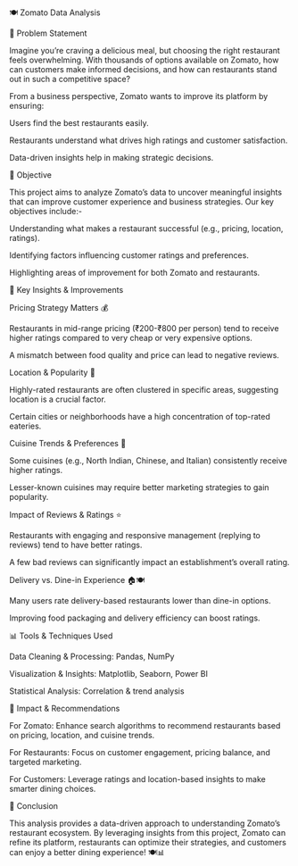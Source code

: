 🍽️ Zomato Data Analysis

📌 Problem Statement

Imagine you’re craving a delicious meal, but choosing the right restaurant feels overwhelming. With thousands of options available on Zomato, how can customers make informed decisions, and how can restaurants stand out in such a competitive space?

From a business perspective, Zomato wants to improve its platform by ensuring:

Users find the best restaurants easily.

Restaurants understand what drives high ratings and customer satisfaction.

Data-driven insights help in making strategic decisions.

🎯 Objective

This project aims to analyze Zomato’s data to uncover meaningful insights that can improve customer experience and business strategies. Our key objectives include:-

Understanding what makes a restaurant successful (e.g., pricing, location, ratings).

Identifying factors influencing customer ratings and preferences.

Highlighting areas of improvement for both Zomato and restaurants.

🔑 Key Insights & Improvements

Pricing Strategy Matters 💰

Restaurants in mid-range pricing (₹200-₹800 per person) tend to receive higher ratings compared to very cheap or very expensive options.

A mismatch between food quality and price can lead to negative reviews.

Location & Popularity 📍

Highly-rated restaurants are often clustered in specific areas, suggesting location is a crucial factor.

Certain cities or neighborhoods have a high concentration of top-rated eateries.

Cuisine Trends & Preferences 🍜

Some cuisines (e.g., North Indian, Chinese, and Italian) consistently receive higher ratings.

Lesser-known cuisines may require better marketing strategies to gain popularity.

Impact of Reviews & Ratings ⭐

Restaurants with engaging and responsive management (replying to reviews) tend to have better ratings.

A few bad reviews can significantly impact an establishment’s overall rating.

Delivery vs. Dine-in Experience 🏠🍽️

Many users rate delivery-based restaurants lower than dine-in options.

Improving food packaging and delivery efficiency can boost ratings.

📊 Tools & Techniques Used

Data Cleaning & Processing: Pandas, NumPy

Visualization & Insights: Matplotlib, Seaborn, Power BI

Statistical Analysis: Correlation & trend analysis

🚀 Impact & Recommendations

For Zomato: Enhance search algorithms to recommend restaurants based on pricing, location, and cuisine trends.

For Restaurants: Focus on customer engagement, pricing balance, and targeted marketing.

For Customers: Leverage ratings and location-based insights to make smarter dining choices.

📌 Conclusion

This analysis provides a data-driven approach to understanding Zomato’s restaurant ecosystem. By leveraging insights from this project, Zomato can refine its platform, restaurants can optimize their strategies, and customers can enjoy a better dining experience! 🍽️📊

